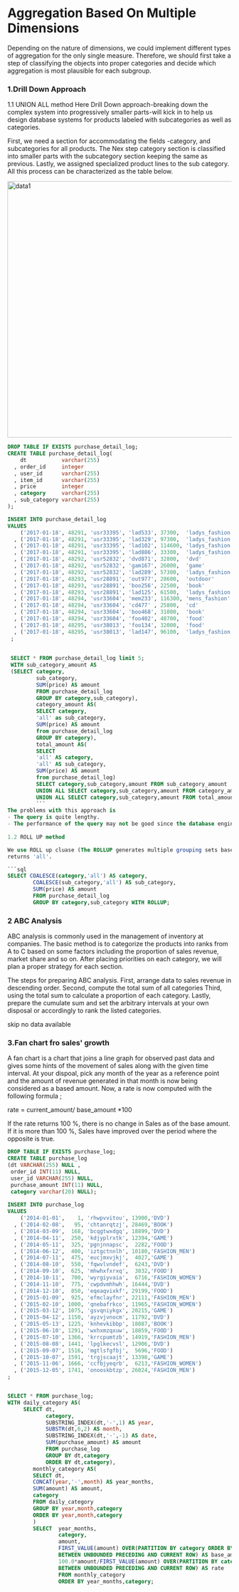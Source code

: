 Aggregation Based On Multiple Dimensions
========================================

Depending on the nature of dimensions, we could implement different types of aggregation for the only single measure. Therefore,  we should first take a step of classifying the objects into proper categories and decide which aggregation is most plausible for each subgroup. 

### 1.Drill Down Approach

1.1 UNION ALL method
Here Drill Down approach-breaking down the complex system into progressively smaller parts-will kick in to help us design database systems for products labeled with subcategories as well as categories. 

First, we need a section for accommodating the fields -category, and subcategories for all products. 
The Nex step category section is classified into smaller parts with the subcategory section keeping the same as previous.  Lastly, we assigned specialized product lines to the sub category.   
All this process can be characterized as the table below.


<img width="576" alt="data1" src="https://user-images.githubusercontent.com/53164959/62681821-8a4dee80-b9f5-11e9-8d73-5bfc0f3d0ce7.png">

```sql
DROP TABLE IF EXISTS purchase_detail_log;
CREATE TABLE purchase_detail_log(
    dt           varchar(255)
  , order_id     integer
  , user_id      varchar(255)
  , item_id      varchar(255)
  , price        integer
  , category     varchar(255)
  , sub_category varchar(255)
);

INSERT INTO purchase_detail_log
VALUES
    ('2017-01-18', 48291, 'usr33395', 'lad533', 37300,  'ladys_fashion', 'bag')
  , ('2017-01-18', 48291, 'usr33395', 'lad329', 97300,  'ladys_fashion', 'jacket')
  , ('2017-01-18', 48291, 'usr33395', 'lad102', 114600, 'ladys_fashion', 'jacket')
  , ('2017-01-18', 48291, 'usr33395', 'lad886', 33300,  'ladys_fashion', 'bag')
  , ('2017-01-18', 48292, 'usr52832', 'dvd871', 32800,  'dvd'          , 'documentary')
  , ('2017-01-18', 48292, 'usr52832', 'gam167', 26000,  'game'         , 'accessories')
  , ('2017-01-18', 48292, 'usr52832', 'lad289', 57300,  'ladys_fashion', 'bag')
  , ('2017-01-18', 48293, 'usr28891', 'out977', 28600,  'outdoor'      , 'camp')
  , ('2017-01-18', 48293, 'usr28891', 'boo256', 22500,  'book'         , 'business')
  , ('2017-01-18', 48293, 'usr28891', 'lad125', 61500,  'ladys_fashion', 'jacket')
  , ('2017-01-18', 48294, 'usr33604', 'mem233', 116300, 'mens_fashion' , 'jacket')
  , ('2017-01-18', 48294, 'usr33604', 'cd477' , 25800,  'cd'           , 'classic')
  , ('2017-01-18', 48294, 'usr33604', 'boo468', 31000,  'book'         , 'business')
  , ('2017-01-18', 48294, 'usr33604', 'foo402', 48700,  'food'         , 'meats')
  , ('2017-01-18', 48295, 'usr38013', 'foo134', 32000,  'food'         , 'fish')
  , ('2017-01-18', 48295, 'usr38013', 'lad147', 96100,  'ladys_fashion', 'jacket')
 ;
 
 
 SELECT * FROM purchase_detail_log limit 5;
 WITH sub_category_amount AS
 (SELECT category,
         sub_category,
         SUM(price) AS amount
         FROM purchase_detail_log
         GROUP BY category,sub_category),
         category_amount AS(
         SELECT category,
         'all' as sub_category,
         SUM(price) AS amount
         from purchase_detail_log
         GROUP BY category),
         total_amount AS(
         SELECT
         'all' AS category,
         'all' AS sub_category,
         SUM(price) AS amount
         from purchase_detail_log)
         SELECT category,sub_category,amount FROM sub_category_amount
         UNION ALL SELECT category,sub_category,amount FROM category_amount
         UNION ALL SELECT category,sub_category,amount FROM total_amount;
         ```
The problems with this approach is 
- The query is quite lengthy.
- The performance of the query may not be good since the database engine has to internally execute two separate       queries and combine the result sets into one.
         
1.2 ROLL UP method 

We use ROLL up cluase (The ROLLUP generates multiple grouping sets based on the columns or expression specified in the GROUP BY clause.) to simplify our previous code. If either category or sub_category is NULL, then COALESCE
returns 'all'. 

```sql
SELECT COALESCE(category,'all') AS category,
        COALESCE(sub_category,'all') AS sub_category,
        SUM(price) AS amount
        FROM purchase_detail_log
        GROUP BY category,sub_category WITH ROLLUP;
```

### 2 ABC Analysis

ABC analysis is commonly used in the management of inventory at companies. The basic method is to categorize the products into ranks from A to C based on some factors including the proportion of sales revenue, market share and so on. After placing priorities on each category, we will plan a proper strategy for each section. 

The steps for preparing ABC analysis. 
First, arrange data to sales revenue in descending order.
Second, compute the total sum of all categories
Third, using the total sum to calculate a proportion of each category.
Lastly, prepare the cumulate sum and set the arbitrary intervals at your
            own disposal or accordingly to rank the listed categories. 


skip no data available 



### 3.Fan chart fro sales' growth
A fan chart is a chart that joins a line graph for observed past data and gives some hints of the movement of sales along with the given time interval. At your dispoal, pick any month of the year as a reference point and the amount of revenue generated in that month is now being considered as a based amount. Now, a rate is now computed 
with the following formula ;

rate = current_amount/ base_amount *100 

If the rate returns 100 %, there is no change in Sales as of the base amount. If it is more than 100 %, Sales have improved over the period where the opposite is true.


```sql
DROP TABLE IF EXISTS purchase_log;
CREATE TABLE purchase_log
(dt VARCHAR(255) NULL ,
 order_id INT(11) NULL,
 user_id VARCHAR(255) NULL,
 purchase_amount INT(11) NULL,
 category varchar(20) NULL);
 
INSERT INTO purchase_log
VALUES
    ('2014-01-01',    1, 'rhwpvvitou', 13900,'DVD')
  , ('2014-02-08',   95, 'chtanrqtzj', 28469,'BOOK')
  , ('2014-03-09',  168, 'bcqgtwxdgq', 18899,'DVD')
  , ('2014-04-11',  250, 'kdjyplrxtk', 12394,'GAME')
  , ('2014-05-11',  325, 'pgnjnnapsc',  2282,'FOOD')
  , ('2014-06-12',  400, 'iztgctnnlh', 10180,'FASHION_MEN')
  , ('2014-07-11',  475, 'eucjmxvjkj',  4027,'GAME')
  , ('2014-08-10',  550, 'fqwvlvndef',  6243,'DVD')
  , ('2014-09-10',  625, 'mhwhxfxrxq',  3832,'FOOD')
  , ('2014-10-11',  700, 'wyrgiyvaia',  6716,'FASHION_WOMEN')
  , ('2014-11-10',  775, 'cwpdvmhhwh', 16444,'DVD')
  , ('2014-12-10',  850, 'eqeaqvixkf', 29199,'FOOD')
  , ('2015-01-09',  925, 'efmclayfnr', 22111,'FASHION_MEN')
  , ('2015-02-10', 1000, 'qnebafrkco', 11965,'FASHION_WOMEN')
  , ('2015-03-12', 1075, 'gsvqniykgx', 20215,'GAME')
  , ('2015-04-12', 1150, 'ayzvjvnocm', 11792,'DVD')
  , ('2015-05-13', 1225, 'knhevkibbp', 18087,'BOOK')
  , ('2015-06-10', 1291, 'wxhxmzqxuw', 18859,'FOOD')
  , ('2015-07-10', 1366, 'krrcpumtzb', 14919,'FASHION_MEN')
  , ('2015-08-08', 1441, 'lpglkecvsl', 12906,'DVD')
  , ('2015-09-07', 1516, 'mgtlsfgfbj',  5696,'FOOD')
  , ('2015-10-07', 1591, 'trgjscaajt', 13398,'GAME')
  , ('2015-11-06', 1666, 'ccfbjyeqrb',  6213,'FASHION_WOMEN')
  , ('2015-12-05', 1741, 'onooskbtzp', 26024,'FASHION_MEN')
;


SELECT * FROM purchase_log;
WITH daily_category AS(
     SELECT dt,
            category,
            SUBSTRING_INDEX(dt,'-',1) AS year,
            SUBSTR(dt,6,2) AS month,
            SUBSTRING_INDEX(dt,'-',-1) AS date,
            SUM(purchase_amount) AS amount 
            FROM purchase_log
            GROUP BY dt,category 
            ORDER BY dt,category),
		monthly_category AS(
        SELECT dt,
        CONCAT(year,'-',month) AS year_months,
        SUM(amount) AS amount,
        category
        FROM daily_category
        GROUP BY year,month,category
        ORDER BY year,month,category
        )
        SELECT  year_months,
                category,
				amount,
                FIRST_VALUE(amount) OVER(PARTITION BY category ORDER BY year_months ROWS 
                BETWEEN UNBOUNDED PRECEDING AND CURRENT ROW) AS base_amount,
                100.0*amount/FIRST_VALUE(amount) OVER(PARTITION BY category ORDER BY year_months ROWS 
                BETWEEN UNBOUNDED PRECEDING AND CURRENT ROW) AS rate
                FROM monthly_category 
                ORDER BY year_months,category;
```






